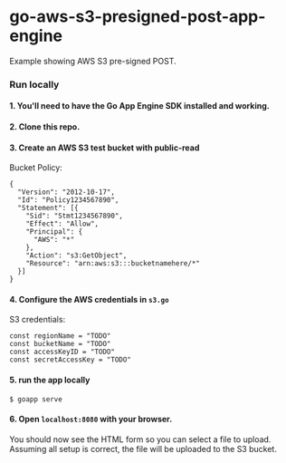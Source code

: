 # go-aws-s3-presigned-post-app-engine

Example showing AWS S3 pre-signed POST.

### Run locally

#### 1. You'll need to have the Go App Engine SDK installed and working.

#### 2. Clone this repo.

#### 3. Create an AWS S3 test bucket with public-read

Bucket Policy:

    {
      "Version": "2012-10-17",
      "Id": "Policy1234567890",
      "Statement": [{
        "Sid": "Stmt1234567890",
        "Effect": "Allow",
        "Principal": {
          "AWS": "*"
        },
        "Action": "s3:GetObject",
        "Resource": "arn:aws:s3:::bucketnamehere/*"
      }]
    }

#### 4. Configure the AWS credentials in `s3.go`

S3 credentials:

    const regionName = "TODO"
    const bucketName = "TODO"
    const accessKeyID = "TODO"
    const secretAccessKey = "TODO"

#### 5. run the app locally

    $ goapp serve

#### 6. Open `localhost:8080` with your browser.

You should now see the HTML form so you can select a file to upload. Assuming
all setup is correct, the file will be uploaded to the S3 bucket.
